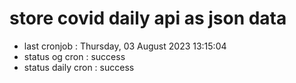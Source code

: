 # store covid daily api as json data

- last cronjob : Thursday, 03 August 2023 13:15:04
- status og cron : success
- status daily cron : success
      
      